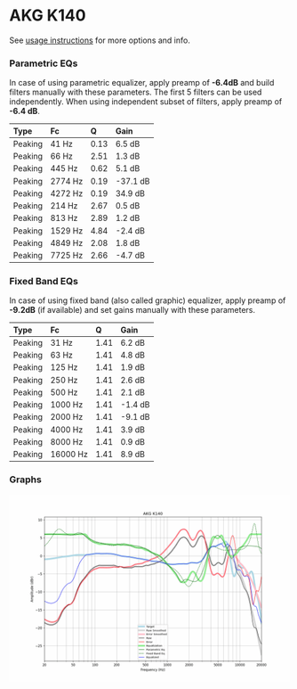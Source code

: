 # AKG K140
See [usage instructions](https://github.com/jaakkopasanen/AutoEq#usage) for more options and info.

### Parametric EQs
In case of using parametric equalizer, apply preamp of **-6.4dB** and build filters manually
with these parameters. The first 5 filters can be used independently.
When using independent subset of filters, apply preamp of **-6.4 dB**.

| Type    | Fc      |    Q | Gain     |
|:--------|:--------|:-----|:---------|
| Peaking | 41 Hz   | 0.13 | 6.5 dB   |
| Peaking | 66 Hz   | 2.51 | 1.3 dB   |
| Peaking | 445 Hz  | 0.62 | 5.1 dB   |
| Peaking | 2774 Hz | 0.19 | -37.1 dB |
| Peaking | 4272 Hz | 0.19 | 34.9 dB  |
| Peaking | 214 Hz  | 2.67 | 0.5 dB   |
| Peaking | 813 Hz  | 2.89 | 1.2 dB   |
| Peaking | 1529 Hz | 4.84 | -2.4 dB  |
| Peaking | 4849 Hz | 2.08 | 1.8 dB   |
| Peaking | 7725 Hz | 2.66 | -4.7 dB  |

### Fixed Band EQs
In case of using fixed band (also called graphic) equalizer, apply preamp of **-9.2dB**
(if available) and set gains manually with these parameters.

| Type    | Fc       |    Q | Gain    |
|:--------|:---------|:-----|:--------|
| Peaking | 31 Hz    | 1.41 | 6.2 dB  |
| Peaking | 63 Hz    | 1.41 | 4.8 dB  |
| Peaking | 125 Hz   | 1.41 | 1.9 dB  |
| Peaking | 250 Hz   | 1.41 | 2.6 dB  |
| Peaking | 500 Hz   | 1.41 | 2.1 dB  |
| Peaking | 1000 Hz  | 1.41 | -1.4 dB |
| Peaking | 2000 Hz  | 1.41 | -9.1 dB |
| Peaking | 4000 Hz  | 1.41 | 3.9 dB  |
| Peaking | 8000 Hz  | 1.41 | 0.9 dB  |
| Peaking | 16000 Hz | 1.41 | 8.9 dB  |

### Graphs
![](./AKG%20K140.png)